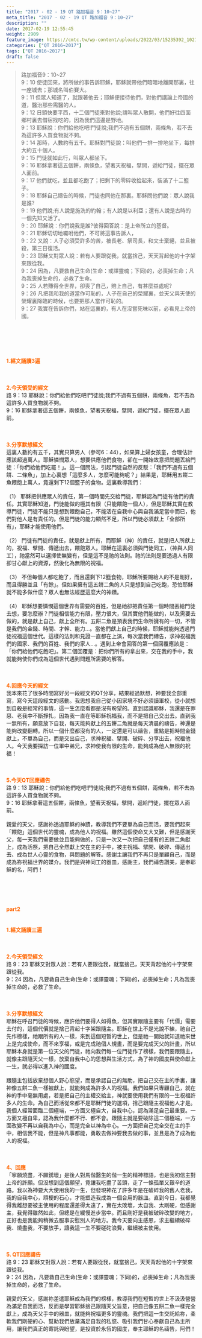 ```yaml
---
title: "2017 - 02 - 19 QT 路加福音 9：10~27"
meta_title: "2017 - 02 - 19 QT 路加福音 9：10~27"
description: ""
date: 2017-02-19 12:55:45
weight: 2909
feature_image: https://cmtc.tw/wp-content/uploads/2022/03/15235392_10211799862337740_180693556567566654_o-1.webp
categories: ["QT 2016~2017"]
tags: ["QT 2016~2017"]
draft: false
---
```


<blockquote>路加福音9：10~27<br />
9：10 使徒回來，將所做的事告訴耶穌，耶穌就帶他們暗暗地離開那裏，往一座城去；那城名叫伯賽大。<br />
9：11 但眾人知道了，就跟著他去；耶穌便接待他們，對他們講論上帝國的道，醫治那些需醫的人。<br />
9：12 日頭快要平西，十二個門徒來對他說;請叫眾人散開，他們好往四面鄉村裏去借宿找吃的，因為我們這邊是野地。<br />
9：13 耶穌說：你們給他吃吧!門徒說;我們不過有五個餅，兩條魚，若不去為這許多人買食物就不夠。<br />
9：14 那時，人數約有五千。耶穌對門徒說：叫他們一排一排地坐下，每排大約五十個人。<br />
9：15 門徒就如此行，叫眾人都坐下。<br />
9：16 耶穌拿著這五個餅，兩條魚，望著天祝福，擘開，遞給門徒，擺在眾人面前。<br />
9：17 他們就吃，並且都吃飽了；把剩下的零碎收拾起來，裝滿了十二籃子。<br />
9：18 耶穌自己禱告的時候，門徒也同他在那裏。耶穌問他們說：眾人說我是誰?<br />
9：19 他們說;有人說是施洗的約翰；有人說是以利亞；還有人說是古時的一個先知又活了。<br />
9：20 耶穌說：你們說我是誰?彼得回答說：是上帝所立的基督。<br />
9：21 耶穌切切地囑咐他們，不可將這事告訴人，<br />
9：22 又說：人子必須受許多的苦，被長老、祭司長，和文士棄絕，並且被殺，第三日復活。<br />
9：23 耶穌又對眾人說：若有人要跟從我，就當捨己，天天背起他的十字架來跟從我。<br />
9：24 因為，凡要救自己生命(生命：或譯靈魂；下同)的，必喪掉生命；凡為我喪掉生命的，必救了生命。<br />
9：25 人若賺得全世界，卻喪了自己，賠上自己，有甚麼益處呢?<br />
9：26 凡把我和我的道當作可恥的，人子在自己的榮耀裏，並天父與天使的榮耀裏降臨的時候，也要把那人當作可恥的。<br />
9：27 我實在告訴你們，站在這裏的，有人在沒嘗死味以前，必看見上帝的國。</blockquote><br />
&nbsp;<br />
<br />
&nbsp;<br />
<br />
<span style="color: #ff6600;"><strong>1.</strong><strong>經文誦讀3遍</strong></span><br />
<br />
<span style="color: #ff6600;"><strong> </strong></span><br />
<br />
<span style="color: #ff6600;"><strong>2.</strong><strong>今天領受的經文<br />
</strong></span>路 9：13 耶穌說：你們給他們吃吧!門徒說;我們不過有五個餅，兩條魚，若不去為這許多人買食物就不夠。<br />
9：16 耶穌拿著這五個餅，兩條魚，望著天祝福，擘開，遞給門徒，擺在眾人面前。<br />
<br />
&nbsp;<br />
<br />
<span style="color: #ff6600;"><strong>3.</strong><strong>分享默想經文<br />
</strong></span>這裏人數約有五千，其實只算男人（參可6：44），如果算上婦女孩童，合理估計應該超過萬人。耶穌憐憫眾人，想要供應他們食物，卻在一開始故意把問題丟給門徒：「你們給他們吃罷！」。這一個問法，引起門徒自然的反駁：「我們不過有五個餅、二條魚」，加上心裏想「這麼多人，怎麼可能夠呢？」結果是，耶穌用五餅二魚餵飽上萬人，竟還剩下12個籃子的食物。這裏教導我們：<br />
<br />
（1） 耶穌把供應眾人的責任，第一個時間先交給門徒，耶穌認為門徒有他們的責任。其實耶穌知道，門徒能做的極其有限（只能餵飽一個人），但是耶穌其實在教導門徒，門徒不能只是想到餵飽自己，不能活在自我中心與自我滿足當中而已，他們對他人是有責任的。但是門徒的能力顯然不足，所以門徒必須獻上「全部所有」，耶穌才能使用他們。<br />
<br />
（2） 門徒有門徒的責任，就是獻上所有，而耶穌（神）的責任，就是把人所獻上的，祝福、擘開、傳遞出去，餵飽眾人。耶穌在這裏必須與門徒同工，（神與人同工），祂當然可以選擇使無變有，但是這不是祂的法則。祂的法則是要透過人有限卻甘心獻上的資源，然後化為無限的祝福。<br />
<br />
（3） 不但每個人都吃飽了，而且還剩下12籃食物，耶穌所要賜給人的不是剛好，而且得勝並且「有餘」。但如果擁有這五餅二魚的人只是想到自己吃飽，恐怕耶穌就不能多做什麼？眾人也無法經歷這麼大的神蹟。<br />
<br />
（4） 耶穌想要憐憫這個世界有需要的百姓，但是祂卻把責任第一個時間丟給門徒去想，要怎麼辦？門徒相信能力有限，壓力很大，但其實他們能做的，以及需要去做的，就是獻上自己，獻上全所有。五餅二魚是預表我們生命所擁有的一切，不管是我們的金錢、時間、才幹、能力…。當他們獻上自己的時候，耶穌就能夠透過門徒祝福這個世代。這樣的法則和見證一直都在上演，每次當我們禱告，求神祝福我們的國家、我們的百姓、我們的家人…。遇到上帝會回答的第一個回覆應該是：「你們給他們吃飽吧」。第二個回覆是：把你們所有的拿出來，交在我的手中，我就能夠使你們成為這個世代遇到問題所需要的解答。<br />
<br />
&nbsp;<br />
<br />
<span style="color: #ff6600;"><strong>4.</strong><strong>回應今天的經文<br />
</strong></span>我本來花了很多時間寫好另一段經文的QT分享，結果經過默想，神要我全部重寫，寫今天這段經文的感動。我思想我自己從小因家境不好必須讀軍校，從小就想到自殺是經常的事情，這一生怎麼看都是沒有盼望的。直到認識耶穌，我還是在罪惡、老我中不斷掙扎，因為我一直在等耶穌祝福我，而不是把自己交出去。直到我一無所有，願意放下自我，每天能夠獻上的五餅二魚就是每天清晨的禱告，神還是能夠改變翻轉。所以一個什麼都沒有的人，一定還是可以禱告，重點是把時間金錢獻上，不單為自己，而是交出自己，求神祝福、擘開、破碎、分享出去，祝福他人。今天我要探訪一位軍中弟兄，求神使我有限的生命，能夠成為他人無限的祝福！<br />
<br />
&nbsp;<br />
<br />
<span style="color: #ff6600;"><strong>5.</strong></span><strong><span style="color: #ff6600;">今天QT回應禱告<br />
</span></strong>路 9：13 耶穌說：你們給他們吃吧!門徒說;我們不過有五個餅，兩條魚，若不去為這許多人買食物就不夠。<br />
9：16 耶穌拿著這五個餅，兩條魚，望著天祝福，擘開，遞給門徒，擺在眾人面前。<br />
<br />
親愛的天父，感謝祢透過耶穌的神蹟，教導我們不要單為自己而活，要我們起來「餵飽」這個世代的靈魂，成為他人的祝福。雖然這個使命又大又難，但是感謝天父，每一天我們需要做並且能夠做的，只是一次又一次把自己僅有的五餅二魚獻上，成為活祭，把自己全然獻上交在主的手中，被主祝福、擘開、破碎、傳遞出去、成為世人心靈的食物，與問題的解答。感謝主讓我們不再只是單顧自己，而是成為祢祝福世界的媒介。我們是與神同工的器皿，感謝主，我們禱告讚美，是奉耶穌的名，阿們！<br />
<br />
&nbsp;<br />
<br />
&nbsp;<br />
<h4><span style="color: #ff6600;"><strong>part2</strong></span></h4><br />
<span style="color: #ff6600;"><strong>1.</strong><strong>經文誦讀三遍</strong></span><br />
<br />
&nbsp;<br />
<br />
<span style="color: #ff6600;"><strong>2.</strong><strong>今天領受經文</strong></span><br />
路 9：23 耶穌又對眾人說：若有人要跟從我，就當捨己，天天背起他的十字架來跟從我。<br />
9：24 因為，凡要救自己生命(生命：或譯靈魂；下同)的，必喪掉生命；凡為我喪掉生命的，必救了生命。<br />
<br />
&nbsp;<br />
<br />
<span style="color: #ff6600;"><strong>3.</strong><strong>分享默想經文</strong></span><br />
耶穌在呼召門徒的時候，應許他們要得人如得魚，但其實跟隨主要有「代價」需要去付的，這個代價就是捨己背起十字架跟隨主。耶穌在世上不是光說不練，祂自己先作榜樣，祂跟所有的人一樣，來到這個短暫的世上，但是祂一開始就知道祂來世上是完成使命，而不來享福，或是完成祂個人規畫，而是要完成天父的計畫，所以耶穌本身就是第一位天父的門徒，祂向我們每一位門徒作了榜樣，我們要跟隨主，就像主跟隨天父一樣，放棄自我中心的思想與生活方式，為了神的國度與使命獻上一生，就必得以進入神的國度。<br />
<br />
跟隨主包括放棄想個人野心慾望，而是承認自己的無助，把自己交在主的手裏，讓神像五餅二魚一樣被獻上，就能夠成為許多人的祝福。我們如果只專顧自己，就在神的手中毫無用處，若是把自己的主權交給主，神就要使用我們有限的一生祝福許多人的生命。為自己而活從來都不是耶穌門徒的選項，捨己跟隨主祝福他人才是。我個人經常面臨二個極端，一方面又極自大，自我中心，認為滿足自己最重要。一方面又極自卑，認為我什麼都不行、都不會。跟隨主就是要破除這二個極端，一方面改變不再以自我為中心，而是完全以神為中心。一方面把自己完全交在主的手中，相信我不能，但是神凡事都能，勇敢去做神要我去做的事，並且是為了成為他人的祝福。<br />
<br />
&nbsp;<br />
<br />
<span style="color: #ff6600;"><strong>4</strong><strong>、回應</strong></span><br />
「寧願燒盡，不願銹壞」是後人對馬偕醫生的偕一生的精神標語，也是我初信主對上帝的許願。但沒想到這個願望，竟讓我吃盡了苦頭，走了一條孤單又艱辛的道路。我以為神要大大使用我的一生，但發現神花了許多年是在破碎我的舊人老我，我的自我中心，頑梗的石心，才能塑造我成為一個合用的器皿。直到今日，我都覺得我離想要被主使用的程度還差得太遠了，實在太敗壞，太自我、太剛硬，但感謝主，我覺得雖然如此，但總是在緩慢進步當中。而且剛好是我被破碎改變的地方，正好也是我能夠稍微去服事安慰別人的地方。我今天要向主感恩，求主繼續破碎我、燒盡我，不要放手，讓我這一生不要磋砣浪費，繼續被主使用。<br />
<br />
&nbsp;<br />
<br />
<span style="color: #ff6600;"><strong>5. QT</strong><strong>回應禱告</strong></span><br />
路 9：23 耶穌又對眾人說：若有人要跟從我，就當捨己，天天背起他的十字架來跟從我。<br />
9：24 因為，凡要救自己生命(生命：或譯靈魂；下同)的，必喪掉生命；凡為我喪掉生命的，必救了生命。<br />
<br />
親愛的天父，感謝祢差遣耶穌成為我們的榜樣，教導我們在短暫的世上不汲汲營營為滿足自我而活，反而是學習耶穌捨己跟隨天父旨意，把自己像五餅二魚一樣完全獻上，成為天父手中的器皿，就能夠祝福更多的靈魂。我們把這一生交託給祢，柔軟我們剛硬的心、幫助我們放棄滿足自我的私慾、吸引我們甘心奉獻自己為主所用，讓我們真正的寄託與盼望，是投資於永恆的國度，奉主耶穌的名禱告，阿們！<br />
<br />
&nbsp;<br />
<br />
<strong><span style="color: #ff6600;"> </span></strong>
        